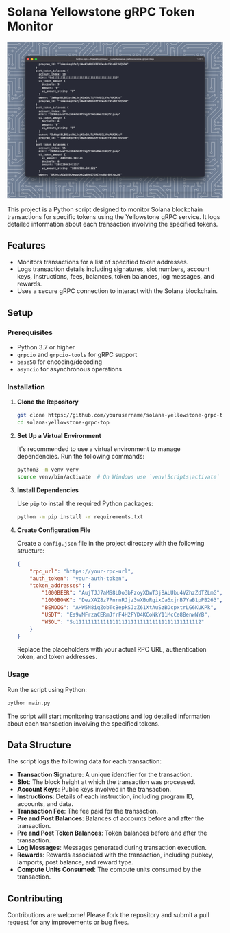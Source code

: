 # Solana Yellowstone gRPC Token Monitor

![Screenshot](snap.png)

This project is a Python script designed to monitor Solana blockchain transactions for specific tokens using the Yellowstone gRPC service. It logs detailed information about each transaction involving the specified tokens.

## Features

- Monitors transactions for a list of specified token addresses.
- Logs transaction details including signatures, slot numbers, account keys, instructions, fees, balances, token balances, log messages, and rewards.
- Uses a secure gRPC connection to interact with the Solana blockchain.

## Setup

### Prerequisites

- Python 3.7 or higher
- `grpcio` and `grpcio-tools` for gRPC support
- `base58` for encoding/decoding
- `asyncio` for asynchronous operations

### Installation

1. **Clone the Repository**

   ```bash
   git clone https://github.com/yourusername/solana-yellowstone-grpc-top.git
   cd solana-yellowstone-grpc-top
   ```

2. **Set Up a Virtual Environment**

   It's recommended to use a virtual environment to manage dependencies. Run the following commands:

   ```bash
   python3 -m venv venv
   source venv/bin/activate  # On Windows use `venv\Scripts\activate`
   ```

3. **Install Dependencies**

   Use `pip` to install the required Python packages:

   ```bash
   python -m pip install -r requirements.txt
   ```

4. **Create Configuration File**

   Create a `config.json` file in the project directory with the following structure:

   ```json
   {
       "rpc_url": "https://your-rpc-url",
       "auth_token": "your-auth-token",
       "token_addresses": {
           "1000BEER": "AujTJJ7aMS8LDo3bFzoyXDwT3jBALUbu4VZhzZdTZLmG",
           "1000BONK": "DezXAZ8z7PnrnRJjz3wXBoRgixCa6xjnB7YaB1pPB263",
           "BENDOG": "AHW5N8iqZobTcBepkSJzZ61XtAuSzBDcpxtrLG6KUKPk",
           "USDT": "Es9vMFrzaCERmJfrF4H2FYD4KCoNkY11McCe8BenwNYB",
           "WSOL": "So11111111111111111111111111111111111111112"
       }
   }
   ```

   Replace the placeholders with your actual RPC URL, authentication token, and token addresses.

### Usage

Run the script using Python:

```bash
python main.py
```

The script will start monitoring transactions and log detailed information about each transaction involving the specified tokens.

## Data Structure

The script logs the following data for each transaction:

- **Transaction Signature**: A unique identifier for the transaction.
- **Slot**: The block height at which the transaction was processed.
- **Account Keys**: Public keys involved in the transaction.
- **Instructions**: Details of each instruction, including program ID, accounts, and data.
- **Transaction Fee**: The fee paid for the transaction.
- **Pre and Post Balances**: Balances of accounts before and after the transaction.
- **Pre and Post Token Balances**: Token balances before and after the transaction.
- **Log Messages**: Messages generated during transaction execution.
- **Rewards**: Rewards associated with the transaction, including pubkey, lamports, post balance, and reward type.
- **Compute Units Consumed**: The compute units consumed by the transaction.

## Contributing

Contributions are welcome! Please fork the repository and submit a pull request for any improvements or bug fixes.
